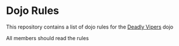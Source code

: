 Dojo Rules
==========

This repository contains a list of dojo rules for the [Deadly Vipers](https://github.com/deadlyvipers) dojo

All members should read the rules


